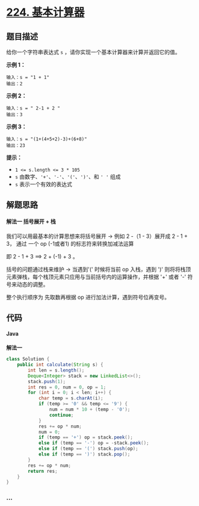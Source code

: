 # [224. 基本计算器](https://leetcode-cn.com/problems/basic-calculator/)

## 题目描述	

给你一个字符串表达式 `s` ，请你实现一个基本计算器来计算并返回它的值。

**示例 1：**

```
输入：s = "1 + 1"
输出：2
```

**示例 2：**

```
输入：s = " 2-1 + 2 "
输出：3
```

**示例 3：**

```
输入：s = "(1+(4+5+2)-3)+(6+8)"
输出：23
```

**提示：**

- `1 <= s.length <= 3 * 105`
- `s` 由数字、`'+'`、`'-'`、`'('`、`')'`、和 `' '` 组成
- `s` 表示一个有效的表达式

## 解题思路

#### 解法一 括号展开 + 栈

我们可以用最基本的计算思想来将括号展开 -> 例如 2 -（1 - 3）展开成 2 - 1 + 3， 通过 一个 op (-1或者1) 的标志符来转换加减法运算 

即 2 - 1 + 3 ==>  2 + (-1) + 3 。

括号的问题通过栈来维护 -> 当遇到'(' 时候将当前 op 入栈，遇到 ')' 则将将栈顶元素弹栈，每个栈顶元素只应用与当前括号内的运算操作，并根据 '+' 或者 '-' 符号来动态的调整。

整个执行顺序为 先取数再根据 op 进行加法计算，遇到符号位再变号。

## 代码

<!-- tabs:start -->

#### Java

**解法一**

```java
class Solution {
    public int calculate(String s) {
        int len = s.length();
        Deque<Integer> stack = new LinkedList<>();
        stack.push(1);
        int res = 0, num = 0, op = 1;
        for (int i = 0; i < len; i++) {
            char temp = s.charAt(i);
            if (temp >= '0' && temp <= '9') {
                num = num * 10 + (temp - '0');
                continue;
            }
            res += op * num;
            num = 0; 
            if (temp == '+') op = stack.peek();
            else if (temp == '-') op = -stack.peek();
            else if (temp == '(') stack.push(op); 
            else if (temp == ')') stack.pop(); 
        }
        res += op * num; 
        return res;
    }
}
```

### **...**

```

```

<!-- tabs:end -->